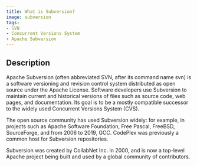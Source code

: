 ```yaml
---
title: What is Subversion?
image: subversion
tags:
- SVN
- Concurrent Versions System
- Apache Subversion 
---
```

## Description

Apache Subversion (often abbreviated SVN, after its command name svn) is a software versioning and revision control system distributed as open source under the Apache License. Software developers use Subversion to maintain current and historical versions of files such as source code, web pages, and documentation. Its goal is to be a mostly compatible successor to the widely used Concurrent Versions System (CVS).

The open source community has used Subversion widely: for example, in projects such as Apache Software Foundation, Free Pascal, FreeBSD, SourceForge, and from 2006 to 2019, GCC. CodePlex was previously a common host for Subversion repositories.

Subversion was created by CollabNet Inc. in 2000, and is now a top-level Apache project being built and used by a global community of contributors.